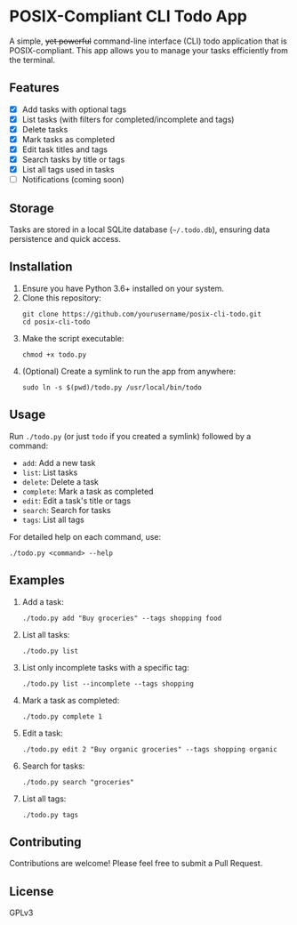 # POSIX-Compliant CLI Todo App

A simple, ~~yet powerful~~ command-line interface (CLI) todo application that is POSIX-compliant. This app allows you to manage your tasks efficiently from the terminal.

## Features

- [x] Add tasks with optional tags
- [x] List tasks (with filters for completed/incomplete and tags)
- [x] Delete tasks
- [x] Mark tasks as completed
- [x] Edit task titles and tags
- [x] Search tasks by title or tags
- [x] List all tags used in tasks
- [ ] Notifications (coming soon)

## Storage

Tasks are stored in a local SQLite database (`~/.todo.db`), ensuring data persistence and quick access.

## Installation

1. Ensure you have Python 3.6+ installed on your system.
2. Clone this repository:
   ```
   git clone https://github.com/yourusername/posix-cli-todo.git
   cd posix-cli-todo
   ```
3. Make the script executable:
   ```
   chmod +x todo.py
   ```
4. (Optional) Create a symlink to run the app from anywhere:
   ```
   sudo ln -s $(pwd)/todo.py /usr/local/bin/todo
   ```

## Usage

Run `./todo.py` (or just `todo` if you created a symlink) followed by a command:

- `add`: Add a new task
- `list`: List tasks
- `delete`: Delete a task
- `complete`: Mark a task as completed
- `edit`: Edit a task's title or tags
- `search`: Search for tasks
- `tags`: List all tags

For detailed help on each command, use:
```
./todo.py <command> --help
```

## Examples

1. Add a task:
   ```
   ./todo.py add "Buy groceries" --tags shopping food
   ```

2. List all tasks:
   ```
   ./todo.py list
   ```

3. List only incomplete tasks with a specific tag:
   ```
   ./todo.py list --incomplete --tags shopping
   ```

4. Mark a task as completed:
   ```
   ./todo.py complete 1
   ```

5. Edit a task:
   ```
   ./todo.py edit 2 "Buy organic groceries" --tags shopping organic
   ```

6. Search for tasks:
   ```
   ./todo.py search "groceries"
   ```

7. List all tags:
   ```
   ./todo.py tags
   ```

## Contributing

Contributions are welcome! Please feel free to submit a Pull Request.

## License

GPLv3
